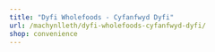 ```yaml
---
title: "Dyfi Wholefoods - Cyfanfwyd Dyfi"
url: /machynlleth/dyfi-wholefoods-cyfanfwyd-dyfi/
shop: convenience
---
```

